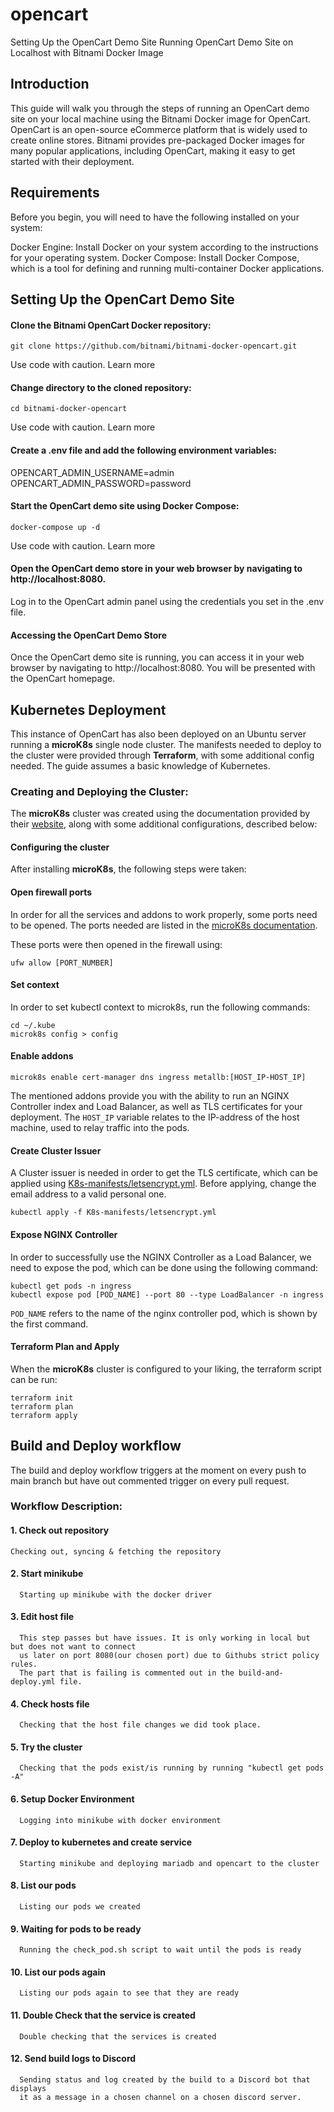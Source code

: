 # opencart

Setting Up the OpenCart Demo Site
Running OpenCart Demo Site on Localhost with Bitnami Docker Image

## Introduction

This guide will walk you through the steps of running an OpenCart demo site on your local machine using the Bitnami Docker image for OpenCart. OpenCart is an open-source eCommerce platform that is widely used to create online stores. Bitnami provides pre-packaged Docker images for many popular applications, including OpenCart, making it easy to get started with their deployment.

## Requirements

Before you begin, you will need to have the following installed on your system:

Docker Engine: Install Docker on your system according to the instructions for your operating system.
Docker Compose: Install Docker Compose, which is a tool for defining and running multi-container Docker applications.

## Setting Up the OpenCart Demo Site

#### Clone the Bitnami OpenCart Docker repository:

```
git clone https://github.com/bitnami/bitnami-docker-opencart.git
```

Use code with caution. Learn more

#### Change directory to the cloned repository:

```
cd bitnami-docker-opencart
```

Use code with caution. Learn more

#### Create a .env file and add the following environment variables:

OPENCART_ADMIN_USERNAME=admin
OPENCART_ADMIN_PASSWORD=password

#### Start the OpenCart demo site using Docker Compose:

```
docker-compose up -d
```

Use code with caution. Learn more

#### Open the OpenCart demo store in your web browser by navigating to http://localhost:8080.

Log in to the OpenCart admin panel using the credentials you set in the .env file.

#### Accessing the OpenCart Demo Store

Once the OpenCart demo site is running, you can access it in your web browser by navigating to http://localhost:8080. You will be presented with the OpenCart homepage.

## Kubernetes Deployment

This instance of OpenCart has also been deployed on an Ubuntu server running a **microK8s** single node cluster. The manifests needed to deploy to the cluster were provided through **Terraform**, with some additional config needed. The guide assumes a basic knowledge of Kubernetes. 

### Creating and Deploying the Cluster:

The **microK8s** cluster was created using the documentation provided by their [website](https://microk8s.io/docs), along with some additional configurations, described below:

#### Configuring the cluster

After installing **microK8s**, the following steps were taken:

#### Open firewall ports

In order for all the services and addons to work properly, some ports need to be opened. The ports needed are listed in the [microK8s documentation](https://microk8s.io/docs/services-and-ports).

These ports were then opened in the firewall using:
```
ufw allow [PORT_NUMBER]
```

#### Set context

In order to set kubectl context to microk8s, run the following commands:

```
cd ~/.kube
microk8s config > config
```

#### Enable addons

```
microk8s enable cert-manager dns ingress metallb:[HOST_IP-HOST_IP]
```

The mentioned addons provide you with the ability to run an NGINX Controller index and Load Balancer, as well as TLS certificates for your deployment. The `HOST_IP` variable relates to the IP-address of the host machine, used to relay traffic into the pods.

#### Create Cluster Issuer

A Cluster issuer is needed in order to get the TLS certificate, which can be applied using [K8s-manifests/letsencrypt.yml](https://github.com/JENSEN-store/opencart/blob/217860c63d3ad0d2d73d51268979df723d8de58b/K8s-manifests/letsencrypt.yml). Before applying, change the email address to a valid personal one.

```
kubectl apply -f K8s-manifests/letsencrypt.yml
```

#### Expose NGINX Controller

In order to successfully use the NGINX Controller as a Load Balancer, we need to expose the pod, which can be done using the following command:

```
kubectl get pods -n ingress
kubectl expose pod [POD_NAME] --port 80 --type LoadBalancer -n ingress
```
`POD_NAME` refers to the name of the nginx controller pod, which is shown by the first command. 

#### Terraform Plan and Apply
When the **microK8s** cluster is configured to your liking, the terraform script can be run:

```
terraform init
terraform plan
terraform apply
```

## Build and Deploy workflow

The build and deploy workflow triggers at the moment on every push to main branch but have out commented trigger on every pull request.

### Workflow Description:

#### 1. Check out repository

    Checking out, syncing & fetching the repository

#### 2. Start minikube

      Starting up minikube with the docker driver

#### 3. Edit host file

      This step passes but have issues. It is only working in local but but does not want to connect
      us later on port 8080(our chosen port) due to Githubs strict policy rules.
      The part that is failing is commented out in the build-and-deploy.yml file.

#### 4. Check hosts file

      Checking that the host file changes we did took place.

#### 5. Try the cluster

      Checking that the pods exist/is running by running "kubectl get pods -A"

#### 6. Setup Docker Environment

      Logging into minikube with docker environment

#### 7. Deploy to kubernetes and create service

      Starting minikube and deploying mariadb and opencart to the cluster

#### 8. List our pods

      Listing our pods we created

#### 9. Waiting for pods to be ready

      Running the check_pod.sh script to wait until the pods is ready

#### 10. List our pods again

      Listing our pods again to see that they are ready

#### 11. Double Check that the service is created

      Double checking that the services is created

#### 12. Send build logs to Discord

      Sending status and log created by the build to a Discord bot that displays
      it as a message in a chosen channel on a chosen discord server.
